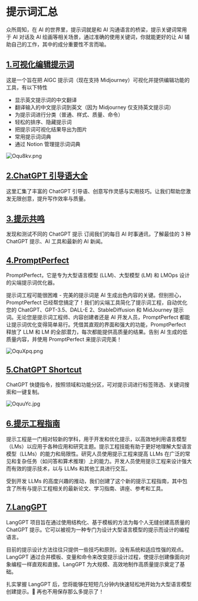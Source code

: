 # 提示词汇总

众所周知，在 AI 的世界里，提示词就是和 AI 沟通语言的桥梁，提示关键词常用于 AI 对话及 AI 绘画等相关场景，通过准确的使用关键词，你就能更好的让 AI 辅助自己的工作，其中的成分重要性不言而喻。

## [1.可视化编辑提示词](https://github.com/Moonvy/OpenPromptStudio)

这是一个旨在把 AIGC 提示词（现在支持 Midjourney）可视化并提供编辑功能的工具，有以下特性

- 显示英文提示词的中文翻译
- 翻译输入的中文提示词到英文（因为 Midjourney 仅支持英文提示词）
- 为提示词进行分类（普通、样式、质量、命令）
- 轻松的排序、隐藏提示词
- 把提示词可视化结果导出为图片
- 常用提示词词典
- 通过 Notion 管理提示词词典

![Oqu8kv.png](https://i.imgtg.com/2023/06/04/Oqu8kv.png)

## [2.ChatGPT 引导语大全](https://github.com/jevantang/chatgpt-prompts)

这里汇集了丰富的 ChatGPT 引导语、创意写作灵感与实用技巧。让我们帮助您激发无限创意，提升写作效率与质量。

## [3.提示共鸣](https://www.promptvibes.com/)

发现和测试不同的 ChatGPT 提示 订阅我们的每日 AI 时事通讯，了解最佳的 3 种 ChatGPT 提示、AI 工具和最新的 AI 新闻。

## [4.PromptPerfect](https://promptperfect.jina.ai/)

PromptPerfect，它是专为大型语言模型 (LLM)、大型模型 (LM) 和 LMOps 设计的尖端提示词优化器。

提示词工程可能很困难 - 完美的提示词是 AI 生成出色内容的关键。但别担心，PromptPerfect 已经帮您搞定了！我们的尖端工具简化了提示词工程，自动优化您的 ChatGPT、GPT-3.5、DALL-E 2、StableDiffusion 和 MidJourney 提示词。无论您是提示词工程师、内容创建者还是 AI 开发人员，PromptPerfect 都能让提示词优化变得简单易行。凭借其直观的界面和强大的功能，PromptPerfect 释放了 LLM 和 LM 的全部潜力，每次都能提供高质量的结果。告别 AI 生成的低质量内容，并使用 PromptPerfect 来提示词完美！

![OquXpq.png](https://i.imgtg.com/2023/06/04/OquXpq.png)

## [5.ChatGPT Shortcut](https://github.com/rockbenben/ChatGPT-Shortcut)

ChatGPT 快捷指令，按照领域和功能分区，可对提示词进行标签筛选、关键词搜索和一键复制。

![OquuYc.jpg](https://i.imgtg.com/2023/06/04/OquuYc.jpg)

## [6.提示工程指南](https://github.com/yunwei37/Prompt-Engineering-Guide-zh-CN)

提示工程是一门相对较新的学科，用于开发和优化提示，以高效地利用语言模型（LMs）以应用于各种应用和研究主题。提示工程技能有助于更好地理解大型语言模型（LLMs）的能力和局限性。研究人员使用提示工程来提高 LLMs 在广泛的常见和复杂任务（如问答和算术推理）上的能力。开发人员使用提示工程来设计强大而有效的提示技术，以与 LLMs 和其他工具进行交互。

受到开发 LLMs 的高度兴趣的推动，我们创建了这个新的提示工程指南，其中包含了所有与提示工程相关的最新论文、学习指南、讲座、参考和工具。

## [7.LangGPT](https://github.com/yzfly/LangGPT)

LangGPT 项目旨在通过使用结构化、基于模板的方法为每个人无缝创建高质量的 ChatGPT 提示。它可以被视为一种专门为设计大型语言模型的提示而设计的编程语言。

目前的提示设计方法往往只提供一些技巧和原则，没有系统和适应性强的观点。LangGPT 通过合并模板、变量和命令来改变提示设计过程，使提示创建像面向对象编程一样直观和直接。LangGPT 为大规模、高效地制作高质量提示奠定了基础。

扎实掌握 LangGPT 后，您将能够在短短几分钟内快速轻松地开始为大型语言模型创建提示。🚀 再也不用保存那么多提示了！
